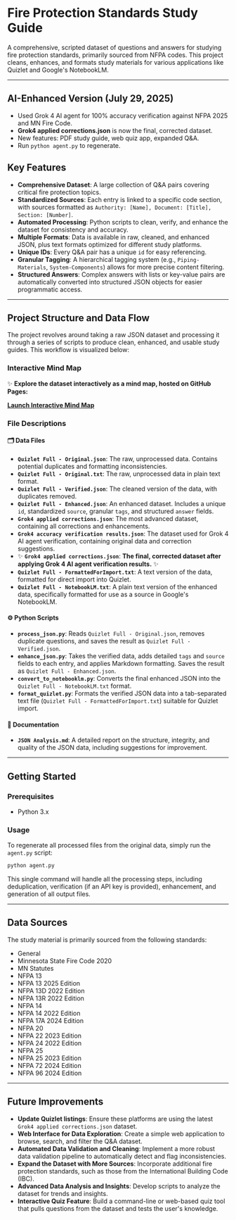 # Fire Protection Standards Study Guide

A comprehensive, scripted dataset of questions and answers for studying fire protection standards, primarily sourced from NFPA codes. This project cleans, enhances, and formats study materials for various applications like Quizlet and Google's NotebookLM.

---

## AI-Enhanced Version (July 29, 2025)

- Used Grok 4 AI agent for 100% accuracy verification against NFPA 2025 and MN Fire Code.
- **Grok4 applied corrections.json** is now the final, corrected dataset.
- New features: PDF study guide, web quiz app, expanded Q&A.
- Run `python agent.py` to regenerate.

## Key Features

- **Comprehensive Dataset**: A large collection of Q&A pairs covering critical fire protection topics.
- **Standardized Sources**: Each entry is linked to a specific code section, with sources formatted as `Authority: [Name], Document: [Title], Section: [Number]`.
- **Automated Processing**: Python scripts to clean, verify, and enhance the dataset for consistency and accuracy.
- **Multiple Formats**: Data is available in raw, cleaned, and enhanced JSON, plus text formats optimized for different study platforms.
- **Unique IDs**: Every Q&A pair has a unique `id` for easy referencing.
- **Granular Tagging**: A hierarchical tagging system (e.g., `Piping-Materials`, `System-Components`) allows for more precise content filtering.
- **Structured Answers**: Complex answers with lists or key-value pairs are automatically converted into structured JSON objects for easier programmatic access.

---

## Project Structure and Data Flow

The project revolves around taking a raw JSON dataset and processing it through a series of scripts to produce clean, enhanced, and usable study guides. This workflow is visualized below:

### Interactive Mind Map

✨ **Explore the dataset interactively as a mind map, hosted on GitHub Pages:**

**[Launch Interactive Mind Map](http://CaseyJames669.github.io/MN_SprinklerFitters_Exam/)**

### File Descriptions

#### 🗂️ Data Files

- **`Quizlet Full - Original.json`**: The raw, unprocessed data. Contains potential duplicates and formatting inconsistencies.
- **`Quizlet Full - Original.txt`**: The raw, unprocessed data in plain text format.
- **`Quizlet Full - Verified.json`**: The cleaned version of the data, with duplicates removed.
- **`Quizlet Full - Enhanced.json`**: An enhanced dataset. Includes a unique `id`, standardized `source`, granular `tags`, and structured `answer` fields.
- **`Grok4 applied corrections.json`**: The most advanced dataset, containing all corrections and enhancements.
- **`Grok4 accuracy verification results.json`**: The dataset used for Grok 4 AI agent verification, containing original data and correction suggestions.
- ✨ **`Grok4 applied corrections.json`**: **The final, corrected dataset after applying Grok 4 AI agent verification results.** ✨
- **`Quizlet Full - FormattedForImport.txt`**: A text version of the data, formatted for direct import into Quizlet.
- **`Quizlet Full - NotebookLM.txt`**: A plain text version of the enhanced data, specifically formatted for use as a source in Google's NotebookLM.

#### ⚙️ Python Scripts

- **`process_json.py`**: Reads `Quizlet Full - Original.json`, removes duplicate questions, and saves the result as `Quizlet Full - Verified.json`.
- **`enhance_json.py`**: Takes the verified data, adds detailed `tags` and `source` fields to each entry, and applies Markdown formatting. Saves the result as `Quizlet Full - Enhanced.json`.
- **`convert_to_notebooklm.py`**: Converts the final enhanced JSON into the `Quizlet Full - NotebookLM.txt` format.
- **`format_quizlet.py`**: Formats the verified JSON data into a tab-separated text file (`Quizlet Full - FormattedForImport.txt`) suitable for Quizlet import.

#### 📄 Documentation

- **`JSON Analysis.md`**: A detailed report on the structure, integrity, and quality of the JSON data, including suggestions for improvement.

---

## Getting Started

### Prerequisites

- Python 3.x

### Usage

To regenerate all processed files from the original data, simply run the `agent.py` script:

```bash
python agent.py
```

This single command will handle all the processing steps, including deduplication, verification (if an API key is provided), enhancement, and generation of all output files.

---

## Data Sources

The study material is primarily sourced from the following standards:

- General
- Minnesota State Fire Code 2020
- MN Statutes
- NFPA 13
- NFPA 13 2025 Edition
- NFPA 13D 2022 Edition
- NFPA 13R 2022 Edition
- NFPA 14
- NFPA 14 2022 Edition
- NFPA 17A 2024 Edition
- NFPA 20
- NFPA 22 2023 Edition
- NFPA 24 2022 Edition
- NFPA 25
- NFPA 25 2023 Edition
- NFPA 72 2024 Edition
- NFPA 96 2024 Edition

---

## Future Improvements

- **Update Quizlet listings**: Ensure these platforms are using the latest `Grok4 applied corrections.json` dataset.
- **Web Interface for Data Exploration**: Create a simple web application to browse, search, and filter the Q&A dataset.
- **Automated Data Validation and Cleaning**: Implement a more robust data validation pipeline to automatically detect and flag inconsistencies.
- **Expand the Dataset with More Sources**: Incorporate additional fire protection standards, such as those from the International Building Code (IBC).
- **Advanced Data Analysis and Insights**: Develop scripts to analyze the dataset for trends and insights.
- **Interactive Quiz Feature**: Build a command-line or web-based quiz tool that pulls questions from the dataset and tests the user's knowledge.
